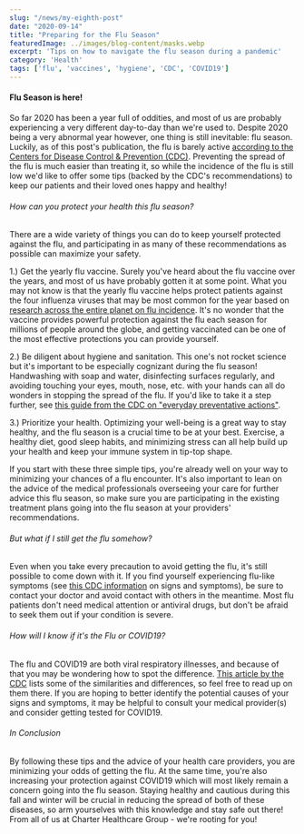 ```yaml
---
slug: "/news/my-eighth-post"
date: "2020-09-14"
title: "Preparing for the Flu Season"
featuredImage: ../images/blog-content/masks.webp
excerpt: 'Tips on how to navigate the flu season during a pandemic'
category: 'Health'
tags: ['flu', 'vaccines', 'hygiene', 'CDC', 'COVID19']
---
```

#### Flu Season is here!
So far 2020 has been a year full of oddities, and most of us are probably experiencing a very different day-to-day than we're used to. Despite 2020 being a very abnormal year however, one thing is still inevitable: flu season. Luckily, as of this post's publication, the flu is barely active <a href='https://www.cdc.gov/flu/weekly/index.htm' target='_blank' rel='noopenner noreferrer'>according to the Centers for Disease Control & Prevention (CDC)</a>. Preventing the spread of the flu is much easier than treating it, so while the incidence of the flu is still low we'd like to offer some tips (backed by the CDC's recommendations) to keep our patients and their loved ones happy and healthy!  



###### How can you protect your health this flu season? 
There are a wide variety of things you can do to keep yourself protected against the flu, and participating in as many of these recommendations as possible can maximize your safety. 

1.) Get the yearly flu vaccine. Surely you've heard about the flu vaccine over the years, and most of us have probably gotten it at some point. What you may not know is that the yearly flu vaccine helps protect patients against the four influenza viruses that may be most common for the year based on <a href='https://www.cdc.gov/flu/prevent/vaccine-selection.htm' target='_blank' rel='noopenner noreferrer'>research across the entire planet on flu incidence</a>. It's no wonder that the vaccine provides powerful protection against the flu each season for millions of people around the globe, and getting vaccinated can be one of the most effective protections you can provide yourself. 

2.) Be diligent about hygiene and sanitation. This one's not rocket science but it's important to be especially cognizant during the flu season! Handwashing with soap and water, disinfecting surfaces regularly, and avoiding touching your eyes, mouth, nose, etc. with your hands can all do wonders in stopping the spread of the flu. If you'd like to take it a step further, see <a href='https://www.cdc.gov/flu/pdf/freeresources/updated/everyday-preventive-actions-8.5x11.pdf' target='_blank' rel='noopenner noreferrer'>this guide from the CDC on "everyday preventative actions"</a>.

3.) Prioritize your health. Optimizing your well-being is a great way to stay healthy, and the flu season is a crucial time to be at your best. Exercise, a healthy diet, good sleep habits, and minimizing stress can all help build up your health and keep your immune system in tip-top shape. 

If you start with these three simple tips, you're already well on your way to minimizing your chances of a flu encounter. It's also important to lean on the advice of the medical professionals overseeing your care for further advice this flu season, so make sure you are participating in the existing treatment plans going into the flu season at your providers' recommendations.  
  


###### But what if I still get the flu somehow?
Even when you take every precaution to avoid getting the flu, it's still possible to come down with it. If you find yourself experiencing flu-like symptoms (see [this CDC information](https://www.cdc.gov/flu/treatment/takingcare.htm) on signs and symptoms), be sure to contact your doctor and avoid contact with others in the meantime. Most flu patients don't need medical attention or antiviral drugs, but don't be afraid to seek them out if your condition is severe.  



###### How will I know if it's the Flu or COVID19?
The flu and COVID19 are both viral respiratory illnesses, and because of that you may be wondering how to spot the difference. [This article by the CDC](https://www.cdc.gov/flu/symptoms/flu-vs-covid19.htm) lists some of the similarities and differences, so feel free to read up on them there. If you are hoping to better identify the potential causes of your signs and symptoms, it may be helpful to consult your medical provider(s) and consider getting tested for COVID19.  



###### In Conclusion
By following these tips and the advice of your health care providers, you are minimizing your odds of getting the flu. At the same time, you're also increasing your protection against COVID19 which will most likely remain a concern going into the flu season. Staying healthy and cautious during this fall and winter will be crucial in reducing the spread of both of these diseases, so arm yourselves with this knowledge and stay safe out there! From all of us at Charter Healthcare Group - we're rooting for you!
